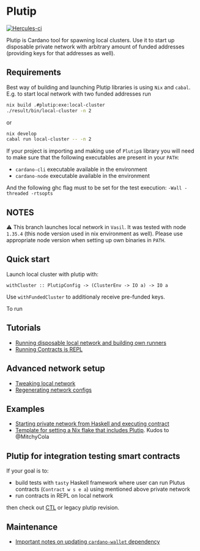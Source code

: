 # Plutip

[![Hercules-ci][herc badge]][herc link]

[herc badge]: https://img.shields.io/badge/ci--by--hercules-green.svg
[herc link]: https://hercules-ci.com/github/mlabs-haskell/plutip

Plutip is Cardano tool for spawning local clusters.
Use it to start up disposable private network with arbitrary amount of funded addresses (providing keys for that addresses as well).

## Requirements

Best way of building and launching Plutip libraries is using `Nix` and `cabal`. E.g. to start local network with two funded addresses run

```bash
nix build .#plutip:exe:local-cluster  
./result/bin/local-cluster -n 2
```

or

```bash
nix develop
cabal run local-cluster -- -n 2
```

If your project is importing and making use of `Plutip`s library you will need to make sure that the following executables are present in your `PATH`:

* `cardano-cli` executable available in the environment
* `cardano-node` executable available in the environment

And the following ghc flag must to be set for the test execution: `-Wall -threaded -rtsopts`

## NOTES

⚠️ This branch launches local network in `Vasil`. It was tested with node `1.35.4` (this node version used in nix environment as well). Please use appropriate node version when setting up own binaries in `PATH`.

## Quick start

Launch local cluster with plutip with:
```
withCluster :: PlutipConfig -> (ClusterEnv -> IO a) -> IO a
```
Use `withFundedCluster` to additionaly receive pre-funded keys.

To run 

## Tutorials

* [Running disposable local network and building own runners](./local-cluster/README.md)
* [Running Contracts is REPL](./docs/interactive-plutip.md)

## Advanced network setup

* [Tweaking local network](./docs/tweaking-network.md)
* [Regenerating network configs](./docs/regenerate-network-configs.md)

## Examples

* [Starting private network from Haskell and executing contract](./contract-execution/Main.hs)
* [Template for setting a Nix flake that includes Plutip](https://github.com/MitchyCola/plutip-flake). Kudos to @MitchyCola

## Plutip for integration testing smart contracts

If your goal is to:
* build tests with `tasty` Haskell framework where user can run Plutus contracts (`Contract w s e a`) using mentioned above private network
* run contracts in REPL on local network

then check out [CTL](https://github.com/Plutonomicon/cardano-transaction-lib) or legacy plutip revision.

## Maintenance

* [Important notes on updating `cardano-wallet` dependency](./docs/cardano-wallet-update.md)
